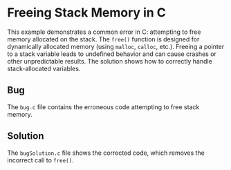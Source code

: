 # Freeing Stack Memory in C

This example demonstrates a common error in C: attempting to free memory allocated on the stack.  The `free()` function is designed for dynamically allocated memory (using `malloc`, `calloc`, etc.).  Freeing a pointer to a stack variable leads to undefined behavior and can cause crashes or other unpredictable results.  The solution shows how to correctly handle stack-allocated variables.

## Bug

The `bug.c` file contains the erroneous code attempting to free stack memory.

## Solution

The `bugSolution.c` file shows the corrected code, which removes the incorrect call to `free()`.
